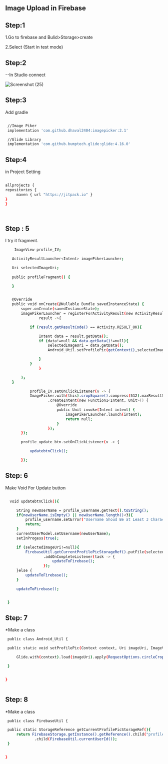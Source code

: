 ## Image Upload  in Firebase 

## Step:1

1.Go to firebase and Bulid>Storage>create

2.Select (Start in test mode) 


## Step:2
--In Studio connect

![Screenshot (25)](https://github.com/user-attachments/assets/3eae0f00-99cd-4dc6-8048-3e4b29edef0e)


## Step:3
Add gradle

   ```bash

    //Image Piker
    implementation 'com.github.dhaval2404:imagepicker:2.1'

    //Glide Library
    implementation 'com.github.bumptech.glide:glide:4.16.0'


   ```

   ## Step:4
 in Project Setting

   ```bash

allprojects {
   repositories {
       	maven { url "https://jitpack.io" }
   }
}

    

   ```

   ## Step : 5
   I try it fragment.

 ```bash
     ImageView profile_IV;

    ActivityResultLauncher<Intent> imagePikerLauncher;

    Uri selectedImageUri;
    
    public profileFragment() {

    }


    @Override
    public void onCreate(@Nullable Bundle savedInstanceState) {
        super.onCreate(savedInstanceState);
        imagePikerLauncher = registerForActivityResult(new ActivityResultContracts.StartActivityForResult(),
                result ->{

            if (result.getResultCode() == Activity.RESULT_OK){

                Intent data = result.getData();
                if (data!=null && data.getData()!=null){
                    selectedImageUri = data.getData();
                    Android_Util.setProfilePic(getContext(),selectedImageUri,profile_IV);

                }
            }
                }

        );
    }

            profile_IV.setOnClickListener(v -> {
            ImagePicker.with(this).cropSquare().compress(512).maxResultSize(512,512)
                    .createIntent(new Function1<Intent, Unit>() {
                        @Override
                        public Unit invoke(Intent intent) {
                            imagePikerLauncher.launch(intent);
                            return null;
                        }
                    });
        });

        profile_update_btn.setOnClickListener(v -> {

            updatebtnClick();

        });

```



## Step: 6

Make Void For Update button



   ```bash
   
     void updatebtnClick(){

        String newUserName = profile_username.getText().toString();
        if(newUserName.isEmpty() || newUserName.length()<3){
            profile_username.setError("Username Shoud Be at Least 3 Character");
            return;
        }
        currentUserModel.setUsername(newUserName);
        setInProgess(true);

        if (selectedImageUri!=null){
            FirebaseUtil.getCurrentProfilePicStorageRef().putFile(selectedImageUri)
                    .addOnCompleteListener(task -> {
                        updateToFirebase();
                    });
        }else {
            updateToFirebase();
        }

        updateToFirebase();


    }


   ```







## Step: 7

*Make a  class



   ```bash
    public class Android_Util {

    public static void setProfilePic(Context context, Uri imageUri, ImageView imageView){

        Glide.with(context).load(imageUri).apply(RequestOptions.circleCropTransform()).into(imageView);

    }


 }
 


   ```

## Step: 8

*Make a  class



   ```bash
    public class FirebaseUtil {

    public static StorageReference getCurrentProfilePicStorageRef(){
        return FirebaseStorage.getInstance().getReference().child("profilepic")
                .child(FirebaseUtil.currentUserId());
    }


 }
 


   ```
